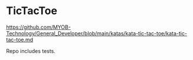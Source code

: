# TicTacToe

https://github.com/MYOB-Technology/General_Developer/blob/main/katas/kata-tic-tac-toe/kata-tic-tac-toe.md

Repo includes tests.
